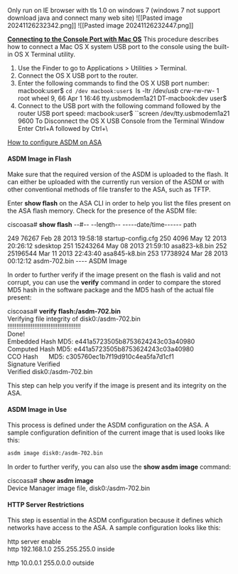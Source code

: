 Only run on IE browser with tls 1.0 on windows 7 (windows 7 not support download java and connect many web site)
![[Pasted image 20241126232342.png]]
![[Pasted image 20241126232447.png]]

**[Connecting to the Console Port with Mac OS](https://www.cisco.com/c/en/us/td/docs/routers/connectedgrid/cgr1000/hardware/cgr1120/installation/app-console.pdf)**
This procedure describes how to connect a Mac OS X system USB port to the console using the built-in OS X Terminal
utility.
1. Use the Finder to go to Applications > Utilities > Terminal.
2. Connect the OS X USB port to the router.
3. Enter the following commands to find the OS X USB port number:
macbook:user$ ``cd /dev
macbook:user$ ``ls -ltr /dev/*usb*
crw-rw-rw- 1 root wheel 9, 66 Apr 1 16:46 tty.usbmodem1a21
DT-macbook:dev user$
4. Connect to the USB port with the following command followed by the router USB port speed:
macbook:user$ ``screen /dev/tty.usbmodem1a21 9600
To Disconnect the OS X USB Console from the Terminal Window
Enter Ctrl+A followed by Ctrl+\

[How to configure ASDM on ASA](https://www.cisco.com/c/en/us/support/docs/security/adaptive-security-device-manager/116403-configure-asdm-00.html)
#### ASDM Image in Flash

Make sure that the required version of the ASDM is uploaded to the flash. It can either be uploaded with the currently run version of the ASDM or with other conventional methods of file transfer to the ASA, such as TFTP.

Enter **show flash** on the ASA CLI in order to help you list the files present on the ASA flash memory. Check for the presence of the ASDM file:

ciscoasa# **show flash**
 --#--  --length--  -----date/time------  path

 249  76267       Feb 28 2013 19:58:18  startup-config.cfg
 250  4096        May 12 2013 20:26:12  sdesktop
 251  15243264    May 08 2013 21:59:10  asa823-k8.bin
 252  25196544    Mar 11 2013 22:43:40  asa845-k8.bin
 253  17738924    Mar 28 2013 00:12:12  asdm-702.bin    ---- ASDM Image

In order to further verify if the image present on the flash is valid and not corrupt, you can use the **verify** command in order to compare the stored MD5 hash in the software package and the MD5 hash of the actual file present:

ciscoasa# **verify flash:/asdm-702.bin**  
Verifying file integrity of disk0:/asdm-702.bin  
!!!!!!!!!!!!!!!!!!!!!!!!!!!!!!!!!!!!!!!!!  
Done!  
Embedded Hash MD5: e441a5723505b8753624243c03a40980  
Computed Hash MD5: e441a5723505b8753624243c03a40980  
CCO Hash      MD5: c305760ec1b7f19d910c4ea5fa7d1cf1  
Signature Verified  
Verified disk0:/asdm-702.bin

This step can help you verify if the image is present and its integrity on the ASA.

#### ASDM Image in Use

This process is defined under the ASDM configuration on the ASA. A sample configuration definition of the current image that is used looks like this:

```bash
asdm image disk0:/asdm-702.bin
```


In order to further verify, you can also use the **show asdm image** command:

ciscoasa# s**how asdm image**  
Device Manager image file, disk0:/asdm-702.bin

#### HTTP Server Restrictions

This step is essential in the ASDM configuration because it defines which networks have access to the ASA. A sample configuration looks like this:

http server enable  
http 192.168.1.0 255.255.255.0 inside  
  
http 10.0.0.1 255.0.0.0 outside